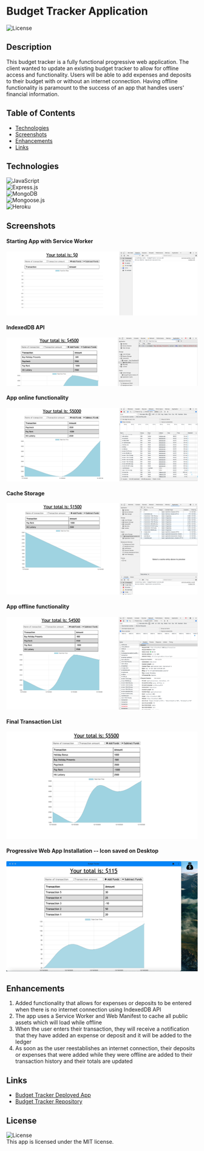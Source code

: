# Budget Tracker Application
![License](https://img.shields.io/badge/license-MIT%20License-blue.svg)

## Description
This budget tracker is a fully functional progressive web application. The client wanted to update an existing budget tracker to allow for offline access and functionality. Users will be able to add expenses and deposits to their budget with or without an internet connection. Having offline functionality is paramount to the success of an app that handles users' financial information.

## Table of Contents
* [Technologies](#technologies)
* [Screenshots](#screenshots)
* [Enhancements](#enhancements)
* [Links](#links)

## Technologies
![JavaScript](https://img.shields.io/badge/JavaScript-F7DF1E?style=for-the-badge&logo=javascript&logoColor=black) <br />
![Express.js](https://img.shields.io/badge/Express.js-404D59?style=for-the-badge) <br />
![MongoDB](https://img.shields.io/badge/MongoDB-4EA94B?style=for-the-badge&logo=mongodb&logoColor=white) <br />
![Mongoose.js](https://img.shields.io/badge/Mongoose.js-DD0031?style=for-the-badge) <br /> 
![Heroku](https://img.shields.io/badge/Heroku-430098?style=for-the-badge&logo=heroku&logoColor=white) <br />

## Screenshots
#### Starting App with Service Worker
![Screenshots](./assets/img/Screenshot_start.png)
#### IndexedDB API
![Screenshots](./assets/img/Screenshot_indexedb.png)
#### App online functionality
![Screenshots](./assets/img/Screenshot_online.png)
#### Cache Storage
![Screenshots](./assets/img/Screenshot_cache.png)
#### App offline functionality
![Screenshots](./assets/img/Screenshot_offlinebackonline.png)
#### Final Transaction List 
![Screenshots](./assets/img/Screenshot_finaltransactions.png)
#### Progressive Web App Installation -- Icon saved on Desktop
![Screenshots](./assets/img/Screenshot_PWA.png)

## Enhancements
1. Added functionality that allows for expenses or deposits to be entered when there is no internet connection using IndexedDB API
2. The app uses a Service Worker and Web Manifest to cache all public assets which will load while offline
3. When the user enters their transaction, they will receive a notification that they have added an expense or deposit and it will be added to the ledger 
4. As soon as the user reestablishes an internet connection, their deposits or expenses that were added while they were offline are added to their transaction history and their totals are updated

## Links
* [Budget Tracker Deployed App](https://budgettrackerbds.herokuapp.com/)
* [Budget Tracker Repository](https://github.com/bspiewak6/budget-tracker)

## License
![License](https://img.shields.io/badge/license-MIT%20License-blue.svg)  
This app is licensed under the MIT license.